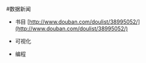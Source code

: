 #数据新闻


- 书目
[http://www.douban.com/doulist/38995052/](http://www.douban.com/doulist/38995052/)

- 可视化

- 编程
